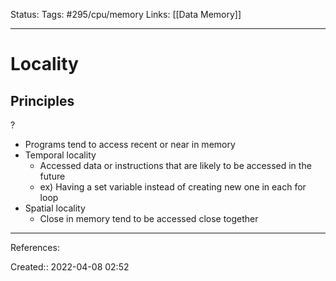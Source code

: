 Status: 
Tags: #295/cpu/memory 
Links: [[Data Memory]]
___

# Locality
## Principles
?
- Programs tend to access recent or near in memory
- Temporal locality
	- Accessed data or instructions that are likely to be accessed in the future
	- ex) Having a set variable instead of creating new one in each for loop
- Spatial locality
	- Close in memory tend to be accessed close together

___
References:

Created:: 2022-04-08 02:52
